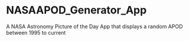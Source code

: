 # NASAAPOD_Generator_App
A NASA Astronomy Picture of the Day App that displays a random APOD between 1995 to current

